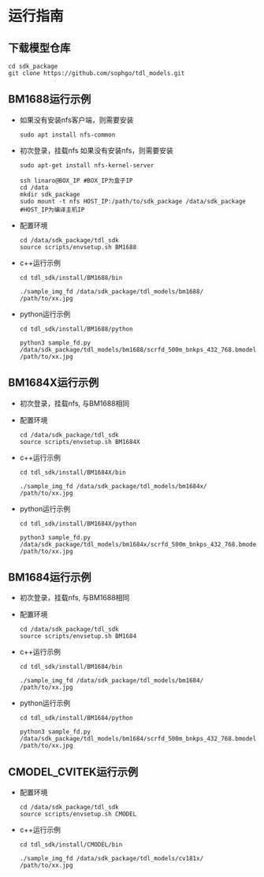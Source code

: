 # 运行指南

## 下载模型仓库

```shell
cd sdk_package
git clone https://github.com/sophgo/tdl_models.git
```

## BM1688运行示例

* 如果没有安装nfs客户端，则需要安装

    ```shell
    sudo apt install nfs-common
    ```

* 初次登录，挂载nfs
    如果没有安装nfs，则需要安装

    ```shell
    sudo apt-get install nfs-kernel-server
    ```

    ```shell
    ssh linaro@BOX_IP #BOX_IP为盒子IP
    cd /data
    mkdir sdk_package
    sudo mount -t nfs HOST_IP:/path/to/sdk_package /data/sdk_package #HOST_IP为编译主机IP
    ```

* 配置环境

    ```shell
    cd /data/sdk_package/tdl_sdk
    source scripts/envsetup.sh BM1688
    ```

* c++运行示例

    ```shell
    cd tdl_sdk/install/BM1688/bin

    ./sample_img_fd /data/sdk_package/tdl_models/bm1688/ /path/to/xx.jpg
    ```

* python运行示例

    ```shell
    cd tdl_sdk/install/BM1688/python

    python3 sample_fd.py /data/sdk_package/tdl_models/bm1688/scrfd_500m_bnkps_432_768.bmodel /path/to/xx.jpg
    ```

## BM1684X运行示例

* 初次登录，挂载nfs, 与BM1688相同

* 配置环境

    ```shell
    cd /data/sdk_package/tdl_sdk
    source scripts/envsetup.sh BM1684X
    ```

* c++运行示例

    ```shell
    cd tdl_sdk/install/BM1684X/bin

    ./sample_img_fd /data/sdk_package/tdl_models/bm1684x/ /path/to/xx.jpg
    ```

* python运行示例

    ```shell
    cd tdl_sdk/install/BM1684X/python

    python3 sample_fd.py /data/sdk_package/tdl_models/bm1684x/scrfd_500m_bnkps_432_768.bmodel /path/to/xx.jpg
    ```

## BM1684运行示例

* 初次登录，挂载nfs, 与BM1688相同

* 配置环境

    ```shell
    cd /data/sdk_package/tdl_sdk
    source scripts/envsetup.sh BM1684
    ```

* c++运行示例

    ```shell
    cd tdl_sdk/install/BM1684/bin

    ./sample_img_fd /data/sdk_package/tdl_models/bm1684/ /path/to/xx.jpg
    ```

* python运行示例

    ```shell
    cd tdl_sdk/install/BM1684/python

    python3 sample_fd.py /data/sdk_package/tdl_models/bm1684/scrfd_500m_bnkps_432_768.bmodel /path/to/xx.jpg
    ```

## CMODEL_CVITEK运行示例

* 配置环境

    ```shell
    cd /data/sdk_package/tdl_sdk
    source scripts/envsetup.sh CMODEL
    ```

* c++运行示例

    ```shell
    cd tdl_sdk/install/CMODEL/bin

    ./sample_img_fd /data/sdk_package/tdl_models/cv181x/ /path/to/xx.jpg
    ```
